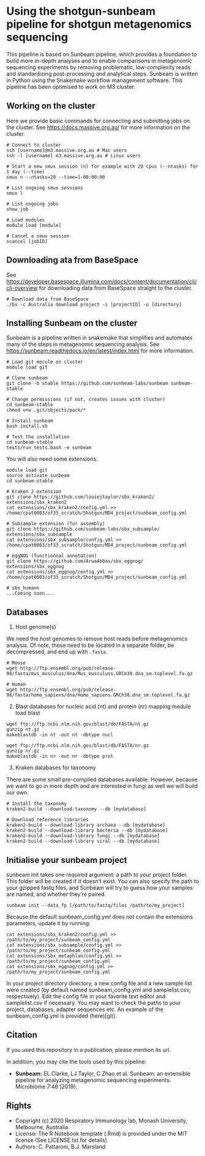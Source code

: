 Using the shotgun-sunbeam pipeline for shotgun metagenomics sequencing
======================================================================

This pipeline is based on Sunbeam pipeline, which provides a foundation to build more in-depth analyses and to enable comparisons in metagenomic sequencing experiments by removing problematic, low-complexity reads and standardizing post-processing and analytical steps. Sunbeam is written in Python using the Snakemake workflow management software. This pipeline has been optimised to work on M3 cluster.

## Working on the cluster

Here we provide basic commands for connecting and submitting jobs on the cluster. See https://docs.massive.org.au/ for more information on the cluster.

```
# Connect to cluster
ssh [username]@m3.massive.org.au # Mac users
ssh -l [username] m3.massive.org.au # Linux users

# Start a new smux session (n) for example with 20 cpus (--ntasks) for 1 day (--time)
smux n --ntasks=20 --time=1-00:00:00

# List ongoing smux sessions
smux l

# List ongoing jobs
show_job

# Load modules
module load [module]

# Cancel a smux session
scancel [jobID]
```

## Downloading ata from BaseSpace

See https://developer.basespace.illumina.com/docs/content/documentation/cli/cli-overview for downloading data from BaseSpace straight to the cluster. 

```
# Download data from BaseSpace
./bs -c Australia download project -i [projectID] -o [directory]
```

## Installing Sunbeam on the cluster

Sunbeam is a pipeline written in snakemake that simplifies and automates many of the steps in metagenomic sequencing analysis. See https://sunbeam.readthedocs.io/en/latest/index.html for more information.

```
# Load git mocule on cluster
module load git

# Clone sunbeam
git clone -b stable https://github.com/sunbeam-labs/sunbeam sunbeam-stable

# Change permissions (if not, creates issues with cluster)
cd sunbeam-stable
chmod u+w .git/objects/pack/*

# Install sunbeam
bash install.sh

# Test the installation
cd sunbeam-stable
tests/run_tests.bash -e sunbeam
```

You will also need some extensions.

```
module load git
source activate sunbeam
cd sunbeam-stable

# Kraken 2 extension
git clone https://github.com/louiejtaylor/sbx_kraken2/ extensions/sbx_kraken2
cat extensions/sbx_kraken2/config.yml >> /home/cpat0003/of33_scratch/Shotgun/MD4_project/sunbeam_config.yml

# Subsample extension (for assembly)
git clone https://github.com/sunbeam-labs/sbx_subsample/ extensions/sbx_subsample
cat extensions/sbx_subsample/config.yml >> /home/cpat0003/of33_scratch/Shotgun/MD4_project/sunbeam_config.yml

# eggNOG (functionnal annotation)
git clone https://github.com/ArwaAbbas/sbx_eggnog/ extensions/sbx_eggnog
cat extensions/sbx_eggnog/config.yml >> /home/cpat0003/of33_scratch/Shotgun/MD4_project/sunbeam_config.yml

# sbx_humann
...Coming soon...
```

## Databases

1) Host genome(s)

We need the host genomes to remove host reads before metagenomics analysis. Of note, these need to be located in a separate folder, be decompressed, and end up with `.fasta`. 

```
# Mouse
wget http://ftp.ensembl.org/pub/release-98/fasta/mus_musculus/dna/Mus_musculuss.GRCm38.dna_sm.toplevel.fa.gz

# Human
wget http://ftp.ensembl.org/pub/release-98/fasta/homo_sapiens/dna/Homo_sapiens.GRCh38.dna_sm.toplevel.fa.gz
```

2) Blast databases for nucleic acid (nt) and protein (nr) mapping module load blast

```
wget ftp://ftp.ncbi.nlm.nih.gov/blast/db/FASTA/nt.gz
gunzip nt.gz
makeblastdb -in nt -out nt -dbtype nucl

wget ftp://ftp.ncbi.nlm.nih.gov/blast/db/FASTA/nr.gz
gunzip nr.gz
makeblastdb -in nr -out nr -dbtype prot
```

3) Kraken databases for taxonomy

There are some small pre-compiled databases available. However, because we want to go in more depth and are interested in fungi as well we will build our own.

```
# Install the taxonomy
kraken2-build --download-taxonomy --db [mydatabase]

# Download reference libraries
kraken2-build --download-library archaea --db [mydatabase]
kraken2-build --download-library bacteria --db [mydatabase]
kraken2-build --download-library fungi --db [mydatabase]
kraken2-build --download-library viral --db [mydatabase]

```

## Initialise your sunbeam project

sunbeam init takes one required argument: a path to your project folder. This folder will be created if it doesn’t exist. You can also specify the path to your gzipped fastq files, and Sunbeam will try to guess how your samples are named, and whether they’re paired.

```
sunbeam init --data_fp [/path/to/fastq/files /path/to/my_project]
```

Because the default sunbeam_config.yml does not contain the extensions parameters, update it by running:

```
cat extensions/sbx_kraken2/config.yml >> /path/to/my_project/sunbeam_config.yml
cat extensions/sbx_subsample/config.yml >> /path/to/my_project/sunbeam_config.yml
cat extensions/sbx_metaphlan/config.yml >> /path/to/my_project/sunbeam_config.yml
cat extensions/sbx_eggnog/config.yml >> /path/to/my_project/sunbeam_config.yml
```

In your project directory directory, a new config file and a new sample list were created (by default named sunbeam_config.yml and samplelist.csv, respectively). Edit the config file in your favorite text editor and samplelist.csv if necessary. You may want to check the paths to your project, databases, adapter sequences etc. An example of the sunbeam_config.yml is provided (here)[git].

## Citation

If you used this repository in a publication, please mention its url.

In addition, you may cite the tools used by this pipeline:

* **Sunbeam:** EL Clarke, LJ Taylor, C Zhao et al. Sunbeam: an extensible pipeline for analyzing metagenomic sequencing experiments. Microbiome 7:46 (2019).

## Rights

* Copyright (c) 2020 Respiratory Immunology lab, Monash University, Melbourne, Australia.
* License: The R Notebook template (.Rmd) is provided under the MIT license (See LICENSE.txt for details)
* Authors: C. Pattaroni, B.J. Marsland

